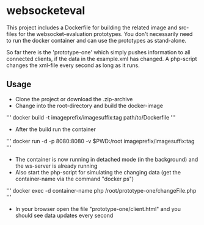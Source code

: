 # websocketeval

This project includes a Dockerfile for building the related image and src-files for the websocket-evaluation prototypes. You don't necessarily need to run the docker container and can use the prototypes as stand-alone.

So far there is the 'prototype-one' which simply pushes information to all connected clients, if the data in the example.xml has changed. A php-script changes the xml-file every second as long as it runs.

## Usage

* Clone the project or download the .zip-archive
* Change into the root-directory and build the docker-image

'''
docker build -t imageprefix/imagesuffix:tag path/to/Dockerfile
'''

* After the build run the container

'''
docker run -d -p 8080:8080 -v $PWD:/root imageprefix/imagesuffix:tag
'''

* The container is now running in detached mode (in the background) and the ws-server is already running
* Also start the php-script for simulating the changing data (get the container-name via the command "docker ps")

'''
docker exec -d container-name php /root/prototype-one/changeFile.php
'''

* In your browser open the file "prototype-one/client.html" and you should see data updates every second
